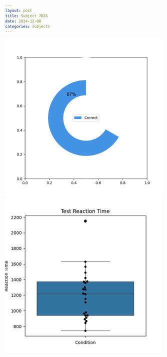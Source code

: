 ```yaml
---
layout: post
title: Subject 7035
date: 2024-12-08
categories: subjects
---
```


![](data/7035/run-6/7035_FN_acc_test.png)
![](data/7035/run-6/7035_FN_rt.png)
